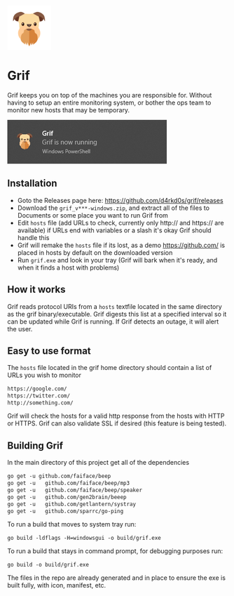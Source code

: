<img src="assets/grif.png" width="100" height="100">

# Grif

Grif keeps you on top of the machines you are responsible for. 
Without having to setup an entire monitoring system, or bother the ops team to monitor new hosts that may be temporary.

<img src="sample_alert.png" width="auto" height="100">

## Installation
- Goto the Releases page here: https://github.com/d4rkd0s/grif/releases
- Download the `grif_v***-windows.zip`, and extract all of the files to Documents or some place you want to run Grif from
- Edit `hosts` file (add URLs to check, currently only http:// and https:// are available) if URLs end with variables or a slash it's okay Grif should handle this
- Grif will remake the `hosts` file if its lost, as a demo https://github.com/ is placed in hosts by default on the downloaded version
- Run `grif.exe` and look in your tray (Grif will bark when it's ready, and when it finds a host with problems)

## How it works

Grif reads protocol URIs from a `hosts` textfile located in the same directory as the grif binary/executable.
Grif digests this list at a specified interval so it can be updated while Grif is running.
If Grif detects an outage, it will alert the user.

## Easy to use format

The `hosts` file located in the grif home directory should contain a list of URLs you wish to monitor

```
https://google.com/
https://twitter.com/
http://something.com/
```

Grif will check the hosts for a valid http response from the hosts with HTTP or HTTPS. Grif can also validate SSL if desired (this feature is being tested).

## Building Grif

In the main directory of this project get all of the dependencies
```
go get -u github.com/faiface/beep
go get -u	github.com/faiface/beep/mp3
go get -u	github.com/faiface/beep/speaker
go get -u	github.com/gen2brain/beeep
go get -u	github.com/getlantern/systray
go get -u	github.com/sparrc/go-ping
```

To run a build that moves to system tray run:
```
go build -ldflags -H=windowsgui -o build/grif.exe
```

To run a build that stays in command prompt, for debugging purposes run:
```
go build -o build/grif.exe
```

The files in the repo are already generated and in place to ensure the exe is built fully, with icon, manifest, etc.
